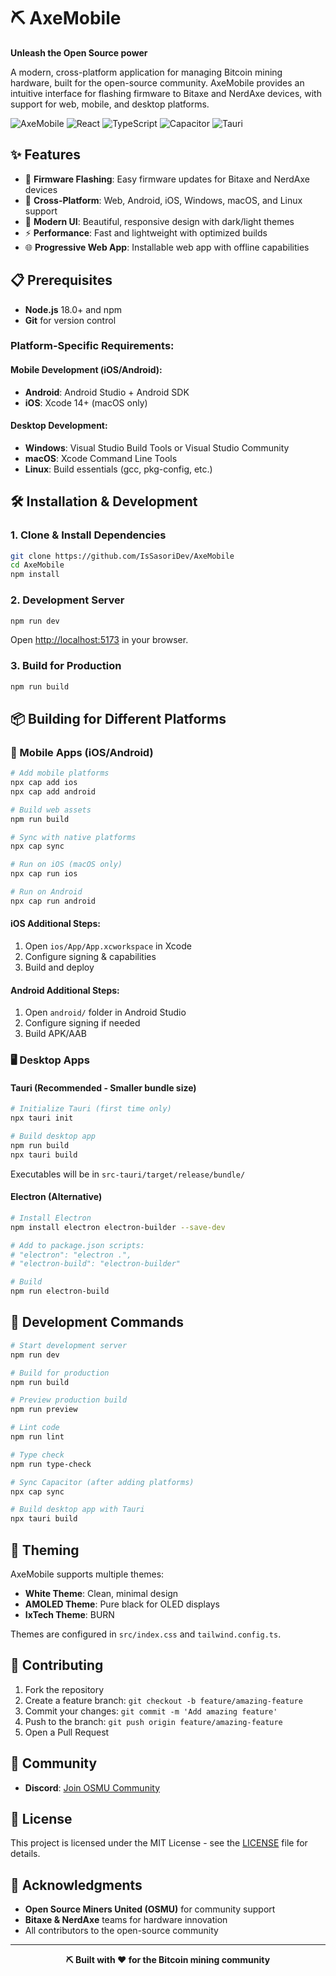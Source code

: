 # ⛏️ AxeMobile

**Unleash the Open Source power**

A modern, cross-platform application for managing Bitcoin mining hardware, built for the open-source community. AxeMobile provides an intuitive interface for flashing firmware to Bitaxe and NerdAxe devices, with support for web, mobile, and desktop platforms.

![AxeMobile](https://img.shields.io/badge/Platform-Web%20%7C%20Android%20%7C%20iOS%20%7C%20Windows%20%7C%20macOS%20%7C%20Linux-blue)
![React](https://img.shields.io/badge/React-18.3.1-61DAFB?logo=react)
![TypeScript](https://img.shields.io/badge/TypeScript-5.0+-3178C6?logo=typescript)
![Capacitor](https://img.shields.io/badge/Capacitor-6.0+-119EFF?logo=capacitor)
![Tauri](https://img.shields.io/badge/Tauri-2.0+-FFC131?logo=tauri)

## ✨ Features

- 🔧 **Firmware Flashing**: Easy firmware updates for Bitaxe and NerdAxe devices
- 📱 **Cross-Platform**: Web, Android, iOS, Windows, macOS, and Linux support
- 🎨 **Modern UI**: Beautiful, responsive design with dark/light themes
- ⚡ **Performance**: Fast and lightweight with optimized builds
- 🌐 **Progressive Web App**: Installable web app with offline capabilities

## 📋 Prerequisites

- **Node.js** 18.0+ and npm
- **Git** for version control

### Platform-Specific Requirements:

#### Mobile Development (iOS/Android):
- **Android**: Android Studio + Android SDK
- **iOS**: Xcode 14+ (macOS only)

#### Desktop Development:
- **Windows**: Visual Studio Build Tools or Visual Studio Community
- **macOS**: Xcode Command Line Tools
- **Linux**: Build essentials (gcc, pkg-config, etc.)

## 🛠️ Installation & Development

### 1. Clone & Install Dependencies

```bash
git clone https://github.com/IsSasoriDev/AxeMobile
cd AxeMobile
npm install
```

### 2. Development Server

```bash
npm run dev
```

Open [http://localhost:5173](http://localhost:5173) in your browser.

### 3. Build for Production

```bash
npm run build
```

## 📦 Building for Different Platforms

### 📱 Mobile Apps (iOS/Android)

```bash
# Add mobile platforms
npx cap add ios
npx cap add android

# Build web assets
npm run build

# Sync with native platforms
npx cap sync

# Run on iOS (macOS only)
npx cap run ios

# Run on Android
npx cap run android
```

#### iOS Additional Steps:
1. Open `ios/App/App.xcworkspace` in Xcode
2. Configure signing & capabilities
3. Build and deploy

#### Android Additional Steps:
1. Open `android/` folder in Android Studio
2. Configure signing if needed
3. Build APK/AAB

### 🖥️ Desktop Apps

#### Tauri (Recommended - Smaller bundle size)

```bash
# Initialize Tauri (first time only)
npx tauri init

# Build desktop app
npm run build
npx tauri build
```

Executables will be in `src-tauri/target/release/bundle/`

#### Electron (Alternative)

```bash
# Install Electron
npm install electron electron-builder --save-dev

# Add to package.json scripts:
# "electron": "electron .",
# "electron-build": "electron-builder"

# Build
npm run electron-build
```

## 🧪 Development Commands

```bash
# Start development server
npm run dev

# Build for production
npm run build

# Preview production build
npm run preview

# Lint code
npm run lint

# Type check
npm run type-check

# Sync Capacitor (after adding platforms)
npx cap sync

# Build desktop app with Tauri
npx tauri build
```
## 🎨 Theming

AxeMobile supports multiple themes:
- **White Theme**: Clean, minimal design
- **AMOLED Theme**: Pure black for OLED displays
- **IxTech Theme**: BURN

Themes are configured in `src/index.css` and `tailwind.config.ts`.

## 🤝 Contributing

1. Fork the repository
2. Create a feature branch: `git checkout -b feature/amazing-feature`
3. Commit your changes: `git commit -m 'Add amazing feature'`
4. Push to the branch: `git push origin feature/amazing-feature`
5. Open a Pull Request

## 🔗 Community

- **Discord**: [Join OSMU Community](https://discord.com/invite/osmu)

## 📄 License

This project is licensed under the MIT License - see the [LICENSE](LICENSE) file for details.

## 🙏 Acknowledgments

- **Open Source Miners United (OSMU)** for community support
- **Bitaxe & NerdAxe** teams for hardware innovation
- All contributors to the open-source community

---

<div align="center">
  <strong>⛏️ Built with ❤️ for the Bitcoin mining community</strong>
</div>
